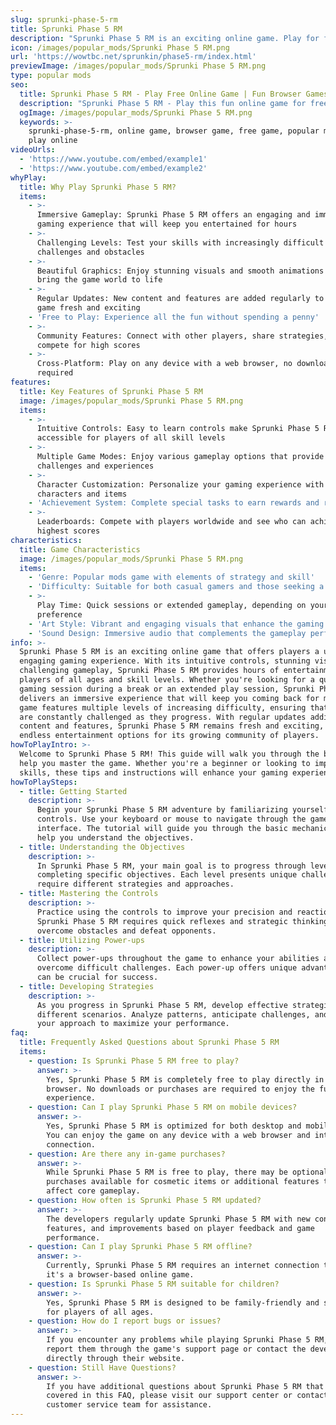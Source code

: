 ```yaml
---
slug: sprunki-phase-5-rm
title: Sprunki Phase 5 RM
description: "Sprunki Phase 5 RM is an exciting online game. Play for free directly in your browser!"
icon: /images/popular_mods/Sprunki Phase 5 RM.png
url: 'https://wowtbc.net/sprunkin/phase5-rm/index.html'
previewImage: /images/popular_mods/Sprunki Phase 5 RM.png
type: popular mods
seo:
  title: Sprunki Phase 5 RM - Play Free Online Game | Fun Browser Games
  description: "Sprunki Phase 5 RM - Play this fun online game for free in your browser. No download required!"
  ogImage: /images/popular_mods/Sprunki Phase 5 RM.png
  keywords: >-
    sprunki-phase-5-rm, online game, browser game, free game, popular mods game,
    play online
videoUrls:
  - 'https://www.youtube.com/embed/example1'
  - 'https://www.youtube.com/embed/example2'
whyPlay:
  title: Why Play Sprunki Phase 5 RM?
  items:
    - >-
      Immersive Gameplay: Sprunki Phase 5 RM offers an engaging and immersive
      gaming experience that will keep you entertained for hours
    - >-
      Challenging Levels: Test your skills with increasingly difficult
      challenges and obstacles
    - >-
      Beautiful Graphics: Enjoy stunning visuals and smooth animations that
      bring the game world to life
    - >-
      Regular Updates: New content and features are added regularly to keep the
      game fresh and exciting
    - 'Free to Play: Experience all the fun without spending a penny'
    - >-
      Community Features: Connect with other players, share strategies, and
      compete for high scores
    - >-
      Cross-Platform: Play on any device with a web browser, no downloads
      required
features:
  title: Key Features of Sprunki Phase 5 RM
  image: /images/popular_mods/Sprunki Phase 5 RM.png
  items:
    - >-
      Intuitive Controls: Easy to learn controls make Sprunki Phase 5 RM
      accessible for players of all skill levels
    - >-
      Multiple Game Modes: Enjoy various gameplay options that provide different
      challenges and experiences
    - >-
      Character Customization: Personalize your gaming experience with unique
      characters and items
    - 'Achievement System: Complete special tasks to earn rewards and recognition'
    - >-
      Leaderboards: Compete with players worldwide and see who can achieve the
      highest scores
characteristics:
  title: Game Characteristics
  image: /images/popular_mods/Sprunki Phase 5 RM.png
  items:
    - 'Genre: Popular mods game with elements of strategy and skill'
    - 'Difficulty: Suitable for both casual gamers and those seeking a challenge'
    - >-
      Play Time: Quick sessions or extended gameplay, depending on your
      preference
    - 'Art Style: Vibrant and engaging visuals that enhance the gaming experience'
    - 'Sound Design: Immersive audio that complements the gameplay perfectly'
info: >-
  Sprunki Phase 5 RM is an exciting online game that offers players a unique and
  engaging gaming experience. With its intuitive controls, stunning visuals, and
  challenging gameplay, Sprunki Phase 5 RM provides hours of entertainment for
  players of all ages and skill levels. Whether you're looking for a quick
  gaming session during a break or an extended play session, Sprunki Phase 5 RM
  delivers an immersive experience that will keep you coming back for more. The
  game features multiple levels of increasing difficulty, ensuring that players
  are constantly challenged as they progress. With regular updates adding new
  content and features, Sprunki Phase 5 RM remains fresh and exciting, providing
  endless entertainment options for its growing community of players.
howToPlayIntro: >-
  Welcome to Sprunki Phase 5 RM! This guide will walk you through the basics and
  help you master the game. Whether you're a beginner or looking to improve your
  skills, these tips and instructions will enhance your gaming experience.
howToPlaySteps:
  - title: Getting Started
    description: >-
      Begin your Sprunki Phase 5 RM adventure by familiarizing yourself with the
      controls. Use your keyboard or mouse to navigate through the game
      interface. The tutorial will guide you through the basic mechanics and
      help you understand the objectives.
  - title: Understanding the Objectives
    description: >-
      In Sprunki Phase 5 RM, your main goal is to progress through levels by
      completing specific objectives. Each level presents unique challenges that
      require different strategies and approaches.
  - title: Mastering the Controls
    description: >-
      Practice using the controls to improve your precision and reaction time.
      Sprunki Phase 5 RM requires quick reflexes and strategic thinking to
      overcome obstacles and defeat opponents.
  - title: Utilizing Power-ups
    description: >-
      Collect power-ups throughout the game to enhance your abilities and
      overcome difficult challenges. Each power-up offers unique advantages that
      can be crucial for success.
  - title: Developing Strategies
    description: >-
      As you progress in Sprunki Phase 5 RM, develop effective strategies for
      different scenarios. Analyze patterns, anticipate challenges, and adapt
      your approach to maximize your performance.
faq:
  title: Frequently Asked Questions about Sprunki Phase 5 RM
  items:
    - question: Is Sprunki Phase 5 RM free to play?
      answer: >-
        Yes, Sprunki Phase 5 RM is completely free to play directly in your web
        browser. No downloads or purchases are required to enjoy the full game
        experience.
    - question: Can I play Sprunki Phase 5 RM on mobile devices?
      answer: >-
        Yes, Sprunki Phase 5 RM is optimized for both desktop and mobile play.
        You can enjoy the game on any device with a web browser and internet
        connection.
    - question: Are there any in-game purchases?
      answer: >-
        While Sprunki Phase 5 RM is free to play, there may be optional in-game
        purchases available for cosmetic items or additional features that don't
        affect core gameplay.
    - question: How often is Sprunki Phase 5 RM updated?
      answer: >-
        The developers regularly update Sprunki Phase 5 RM with new content,
        features, and improvements based on player feedback and game
        performance.
    - question: Can I play Sprunki Phase 5 RM offline?
      answer: >-
        Currently, Sprunki Phase 5 RM requires an internet connection to play as
        it's a browser-based online game.
    - question: Is Sprunki Phase 5 RM suitable for children?
      answer: >-
        Yes, Sprunki Phase 5 RM is designed to be family-friendly and suitable
        for players of all ages.
    - question: How do I report bugs or issues?
      answer: >-
        If you encounter any problems while playing Sprunki Phase 5 RM, you can
        report them through the game's support page or contact the developers
        directly through their website.
    - question: Still Have Questions?
      answer: >-
        If you have additional questions about Sprunki Phase 5 RM that aren't
        covered in this FAQ, please visit our support center or contact our
        customer service team for assistance.
---
```


